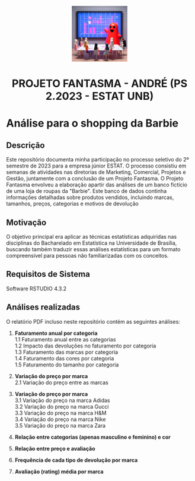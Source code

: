 <p align="center">
  <img src="ghost_ai.jpeg" alt="GHOST PROJECT BARBIE" width="150">
</p>
<h1 align="center"><strong>PROJETO FANTASMA - ANDRÉ (PS 2.2023 - ESTAT UNB)</strong></h1>

# Análise para o shopping da Barbie

## Descrição

Este repositório documenta minha participação no processo seletivo do 2º semestre de 2023 para a empresa júnior ESTAT. O processo consistiu em semanas de atividades nas diretorias de Marketing, Comercial, Projetos e Gestão, juntamente com a conclusão de um Projeto Fantasma. O Projeto Fantasma envolveu a elaboração apartir das análises de um banco fictício de uma loja de roupas da "Barbie". Este banco de dados continha informações detalhadas sobre produtos vendidos, incluindo marcas, tamanhos, preços, categorias e motivos de devolução

## Motivação

O objetivo principal era aplicar as técnicas estatísticas adquiridas nas disciplinas do Bacharelado em Estatística na Universidade de Brasília, buscando também traduzir essas análises estatísticas para um formato compreensível para pessoas não familiarizadas com os conceitos.

## Requisitos de Sistema

Software RSTUDIO 4.3.2

## Análises realizadas

O relatório PDF incluso neste repositório contém as seguintes análises:

1. **Faturamento anual por categoria**  
   1.1 Faturamento anual entre as categorias  
   1.2 Impacto das devoluções no faturamento por categoria  
   1.3 Faturamento das marcas por categoria  
   1.4 Faturamento das cores por categoria  
   1.5 Faturamento do tamanho por categoria  

2. **Variação do preço por marca**  
   2.1 Variação do preço entre as marcas  

3. **Variação do preço por marca**  
   3.1 Variação do preço na marca Adidas  
   3.2 Variação do preço na marca Gucci  
   3.3 Variação do preço na marca H&M  
   3.4 Variação do preço na marca Nike  
   3.5 Variação do preço na marca Zara  

4. **Relação entre categorias (apenas masculino e feminino) e cor**  

5. **Relação entre preço e avaliação**  

6. **Frequência de cada tipo de devolução por marca**  

7. **Avaliação (rating) média por marca**
